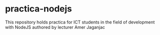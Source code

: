 # practica-nodejs
This repository holds practica for ICT students in the field of development with NodeJS authored by lecturer Amer Jaganjac
